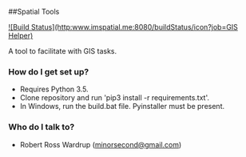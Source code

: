 ##Spatial Tools

[![Build Status](http:www.imspatial.me:8080/buildStatus/icon?job=GIS Helper)](http:www.imspatial.me/jenkins/job/GIS%20Helper/)

A tool to facilitate with GIS tasks.

### How do I get set up? ###

* Requires Python 3.5.
* Clone repository and run 'pip3 install -r requirements.txt'.
* In Windows, run the build.bat file. Pyinstaller must be present.

### Who do I talk to? ###

* Robert Ross Wardrup (minorsecond@gmail.com)
